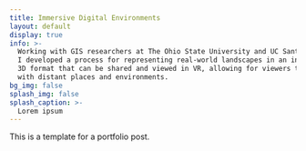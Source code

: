 ```yaml
---
title: Immersive Digital Environments
layout: default
display: true
info: >-
  Working with GIS researchers at The Ohio State University and UC Santa Barbara, 
  I developed a process for representing real-world landscapes in an interactive 
  3D format that can be shared and viewed in VR, allowing for viewers to engage 
  with distant places and environments.
bg_img: false
splash_img: false
splash_caption: >-
  Lorem ipsum
---
```


This is a template for a portfolio post.
